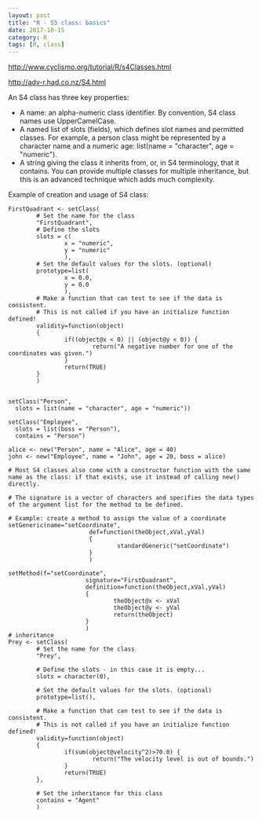 ```yaml
---
layout: post
title: "R - S3 class: basics"
date: 2017-10-15
category: R
tags: [R, class]
---
```


http://www.cyclismo.org/tutorial/R/s4Classes.html


http://adv-r.had.co.nz/S4.html


An S4 class has three key properties:
<ul>
    <li>A name: an alpha-numeric class identifier. By convention, S4 class names use UpperCamelCase.</li>
    <li>A named list of slots (fields), which defines slot names and permitted classes. For example, a person class might be represented by a character name and a numeric age: list(name = "character", age = "numeric").</li>
    <li>A string giving the class it inherits from, or, in S4 terminology, that it contains. You can provide multiple classes for multiple inheritance, but this is an advanced technique which adds much complexity.</li>
</ul>


Example of creation and usage of S4 class:

```
FirstQuadrant <- setClass(
        # Set the name for the class
        "FirstQuadrant",
        # Define the slots
        slots = c(
                x = "numeric",
                y = "numeric"
                ),
        # Set the default values for the slots. (optional)
        prototype=list(
                x = 0.0,
                y = 0.0
                ),
        # Make a function that can test to see if the data is consistent.
        # This is not called if you have an initialize function defined!
        validity=function(object)
        {
                if((object@x < 0) || (object@y < 0)) {
                        return("A negative number for one of the coordinates was given.")
                }
                return(TRUE)
        }
        )


setClass("Person", 
  slots = list(name = "character", age = "numeric"))
  
setClass("Employee",
  slots = list(boss = "Person"),
  contains = "Person")

alice <- new("Person", name = "Alice", age = 40)
john <- new("Employee", name = "John", age = 20, boss = alice)

# Most S4 classes also come with a constructor function with the same name as the class: if that exists, use it instead of calling new() directly.    

# The signature is a vector of characters and specifies the data types of the argument list for the method to be defined.

# Example: create a method to assign the value of a coordinate
setGeneric(name="setCoordinate",
                       def=function(theObject,xVal,yVal)
                       {
                               standardGeneric("setCoordinate")
                       }
                       )

setMethod(f="setCoordinate",
                      signature="FirstQuadrant",
                      definition=function(theObject,xVal,yVal)
                      {
                              theObject@x <- xVal
                              theObject@y <- yVal
                              return(theObject)
                      }
                      )
# inheritance
Prey <- setClass(
        # Set the name for the class
        "Prey",

        # Define the slots - in this case it is empty...
        slots = character(0),

        # Set the default values for the slots. (optional)
        prototype=list(),

        # Make a function that can test to see if the data is consistent.
        # This is not called if you have an initialize function defined!
        validity=function(object)
        {
                if(sum(object@velocity^2)>70.0) {
                        return("The velocity level is out of bounds.")
                }
                return(TRUE)
        },

        # Set the inheritance for this class
        contains = "Agent"
        )
```
